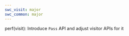 ```yaml
---
swc_visit: major
swc_common: major
---
```


perf(visit): Introduce `Pass` API and adjust visitor APIs for it
